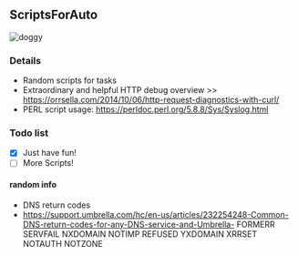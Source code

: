 ## ScriptsForAuto 
<img src="https://image.ibb.co/bEF0B7/doggy.gif" alt="doggy" border="0">

### Details
- Random scripts for tasks
- Extraordinary and helpful HTTP debug overview >> https://orrsella.com/2014/10/06/http-request-diagnostics-with-curl/
- PERL script usage: https://perldoc.perl.org/5.8.8/Sys/Syslog.html

### Todo list
- [x] Just have fun!
- [ ] More Scripts!

#### random info
- DNS return codes
- https://support.umbrella.com/hc/en-us/articles/232254248-Common-DNS-return-codes-for-any-DNS-service-and-Umbrella-
FORMERR
SERVFAIL
NXDOMAIN
NOTIMP
REFUSED
YXDOMAIN
XRRSET
NOTAUTH
NOTZONE
